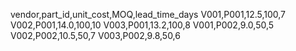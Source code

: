 vendor,part_id,unit_cost,MOQ,lead_time_days
V001,P001,12.5,100,7
V002,P001,14.0,100,10
V003,P001,13.2,100,8
V001,P002,9.0,50,5
V002,P002,10.5,50,7
V003,P002,9.8,50,6

